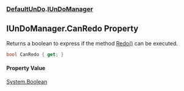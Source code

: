 ### [DefaultUnDo](./DefaultUnDo.md 'DefaultUnDo').[IUnDoManager](./DefaultUnDo-IUnDoManager.md 'DefaultUnDo.IUnDoManager')
## IUnDoManager.CanRedo Property
Returns a boolean to express if the method [Redo()](./DefaultUnDo-IUnDoManager-Redo().md 'DefaultUnDo.IUnDoManager.Redo()') can be executed.  
```csharp
bool CanRedo { get; }
```
#### Property Value
[System.Boolean](https://docs.microsoft.com/en-us/dotnet/api/System.Boolean 'System.Boolean')  
